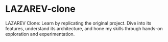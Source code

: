 # LAZAREV-clone
LAZAREV Clone: Learn by replicating the original project. Dive into its features, understand its architecture, and hone my skills through hands-on exploration and experimentation.
